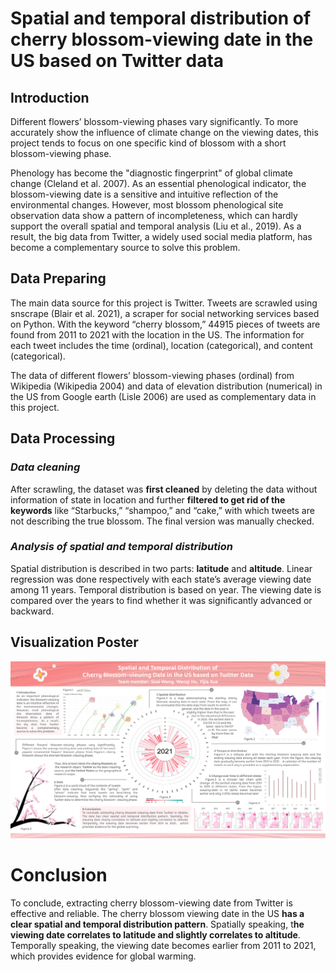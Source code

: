  

# **Spatial and temporal distribution of cherry blossom-viewing date in the US based on Twitter data**

## **Introduction**

Different flowers’ blossom-viewing phases vary significantly. To more accurately show the influence of climate change on the viewing dates, this project tends to focus on one specific kind of blossom with a short blossom-viewing phase. 

Phenology has become the "diagnostic fingerprint" of global climate change (Cleland et al. 2007). As an essential phenological indicator, the blossom-viewing date is a sensitive and intuitive reflection of the environmental changes. However, most blossom phenological site observation data show a pattern of incompleteness, which can hardly support the overall spatial and temporal analysis (Liu et al., 2019). As a result, the big data from Twitter, a widely used social media platform, has become a complementary source to solve this problem. 

## Data Preparing

The main data source for this project is Twitter. Tweets are scrawled using snscrape (Blair et al. 2021), a scraper for social networking services based on Python. With the keyword “cherry blossom,” 44915 pieces of tweets are found from 2011 to 2021 with the location in the US. The information for each tweet includes the time (ordinal), location (categorical), and content (categorical).

The data of different flowers’ blossom-viewing phases (ordinal) from Wikipedia (Wikipedia 2004) and data of elevation distribution (numerical) in the US from Google earth (Lisle 2006) are used as complementary data in this project.

## Data Processing

### ***Data cleaning*** 

After scrawling, the dataset was **first cleaned** by deleting the data without information of state in location and further **filtered to get rid of the keywords** like “Starbucks,” “shampoo,” and “cake,” with which tweets are not describing the true blossom. The final version was manually checked.

### ***Analysis of spatial and temporal distribution***

Spatial distribution is described in two parts: **latitude** and **altitude**. Linear regression was done respectively with each state’s average viewing date among 11 years. Temporal distribution is based on year. The viewing date is compared over the years to find whether it was significantly advanced or backward.

## Visualization Poster

![](Poster.jpg)

# Conclusion

To conclude, extracting cherry blossom-viewing date from Twitter is effective and reliable. The cherry blossom viewing date in the US **has a clear spatial and temporal distribution pattern**. Spatially speaking, t**he viewing date correlates to latitude and slightly correlates to altitude**. Temporally speaking, the viewing date becomes earlier from 2011 to 2021, which provides evidence for global warming. 